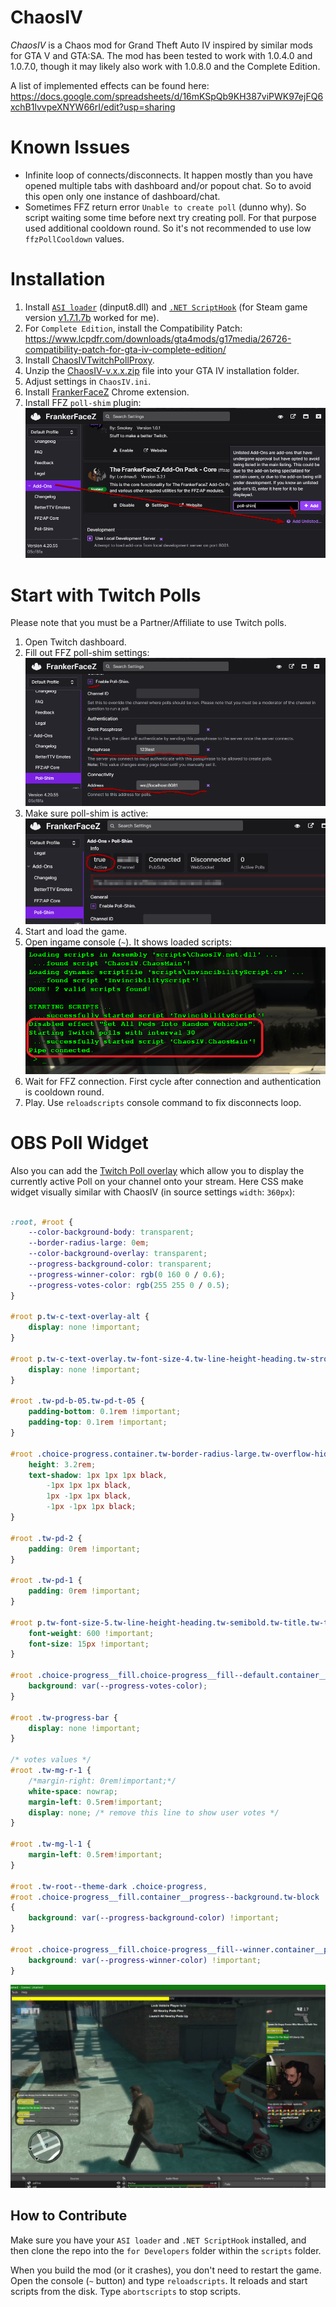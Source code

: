 # ChaosIV

*ChaosIV* is a Chaos mod for Grand Theft Auto IV inspired by similar mods for GTA V and GTA:SA.
The mod has been tested to work with 1.0.4.0 and 1.0.7.0, though it may likely also work with 1.0.8.0 and the Complete Edition. 

A list of implemented effects can be found here: https://docs.google.com/spreadsheets/d/16mKSpQb9KH387viPWK97ejFQ6xchB1lvvpeXNYW66rI/edit?usp=sharing

# Known Issues

* Infinite loop of connects/disconnects. It happen mostly than you have opened multiple tabs with dashboard and/or popout chat. 
So to avoid this open only one instance of dashboard/chat.
* Sometimes FFZ return error `Unable to create poll` (dunno why). So script waiting some time before next try creating poll. 
For that purpose used additional cooldown round. So it's not recommended to use low `ffzPollCooldown` values.

# Installation

1. Install [`ASI loader`][4] (dinput8.dll) and [`.NET ScriptHook`][5] (for Steam game version [v1.7.1.7b][6] worked for me).
2. For `Complete Edition`, install the Compatibility Patch: https://www.lcpdfr.com/downloads/gta4mods/g17media/26726-compatibility-patch-for-gta-iv-complete-edition/
3. Install [ChaosIVTwitchPollProxy][1].
4. Unzip the [ChaosIV-v.x.x.zip][2] file into your GTA IV installation folder.
5. Adjust settings in `ChaosIV.ini`.
6. Install [FrankerFaceZ][3] Chrome extension.
7. Install FFZ `poll-shim` plugin:
![How to add poll-shim plugin](/images/ffz-add-poll-shim.png)

# Start with Twitch Polls

Please note that you must be a Partner/Affiliate to use Twitch polls. 

1. Open Twitch dashboard.
2. Fill out FFZ poll-shim settings: 
![Poll-shim settings](/images/ffz-poll-shim-settings.png)
3. Make sure poll-shim is active:
![Poll-shim settings](/images/ffz-poll-shim-active.png)
4. Start and load the game.
5. Open ingame console (`~`). It shows loaded scripts:
![Console screenshot](/images/gtaiv-scripthook-console.png)
6. Wait for FFZ connection.
First cycle after connection and authentication is cooldown round.
7. Play. Use `reloadscripts` console command to fix disconnects loop.

# OBS Poll Widget

Also you can add the [Twitch Poll overlay][7] which allow you to display the currently active Poll on your channel onto your stream.
Here CSS make widget visually similar with ChaosIV (in source settings `width`: `360px`):
```css

:root, #root {
    --color-background-body: transparent;
    --border-radius-large: 0em;
    --color-background-overlay: transparent;
    --progress-background-color: transparent;
    --progress-winner-color: rgb(0 160 0 / 0.6);
    --progress-votes-color: rgb(255 255 0 / 0.5);
}

#root p.tw-c-text-overlay-alt {
    display: none !important;
}

#root p.tw-c-text-overlay.tw-font-size-4.tw-line-height-heading.tw-strong.tw-word-break-word {
    display: none !important;
}

#root .tw-pd-b-05.tw-pd-t-05 {
    padding-bottom: 0.1rem !important;
    padding-top: 0.1rem !important;
}

#root .choice-progress.container.tw-border-radius-large.tw-overflow-hidden {
    height: 3.2rem;
    text-shadow: 1px 1px 1px black, 
        -1px 1px 1px black, 
        1px -1px 1px black, 
        -1px -1px 1px black;
}

#root .tw-pd-2 {
    padding: 0rem !important;
}

#root .tw-pd-1 {
    padding: 0rem !important;
}

#root p.tw-font-size-5.tw-line-height-heading.tw-semibold.tw-title.tw-title--inherit {
    font-weight: 600 !important;
    font-size: 15px !important;
}

#root .choice-progress__fill.choice-progress__fill--default.container__progress.tw-block {
    background: var(--progress-votes-color);
}

#root .tw-progress-bar {
    display: none !important;
}

/* votes values */
#root .tw-mg-r-1 {
    /*margin-right: 0rem!important;*/
    white-space: nowrap;
    margin-left: 0.5rem!important;
    display: none; /* remove this line to show user votes */
}

#root .tw-mg-l-1 {
    margin-left: 0.5rem!important;
}

#root .tw-root--theme-dark .choice-progress,
#root .choice-progress__fill.container__progress--background.tw-block
{
    background: var(--progress-background-color) !important;
}

#root .choice-progress__fill.choice-progress__fill--winner.container__progress.tw-block {
    background: var(--progress-winner-color) !important;
}
```
![OBS Poll Widget](./images/obs64_2020-12-08_14-01-45.jpg)

## How to Contribute
Make sure you have your `ASI loader` and `.NET ScriptHook` installed, and then clone the repo into the `for Developers` folder within the `scripts` folder.

When you build the mod (or it crashes), you don't need to restart the game. Open the console (`~` button) and type `reloadscripts`. It reloads and start scripts from the disk.
Type `abortscripts` to stop scripts.


[1]: https://github.com/shtrih/ChaosIVTwitchPollProxy/releases
[2]: https://github.com/shtrih/ChaosIV/releases
[3]: https://chrome.google.com/webstore/detail/frankerfacez/fadndhdgpmmaapbmfcknlfgcflmmmieb
[4]: https://github.com/ThirteenAG/Ultimate-ASI-Loader/releases/tag/v4.52
[5]: https://gtaforums.com/topic/946154-release-gtaiv-net-scripthook-v1718-support-for-gta-iv-1080-and-eflc-1130-by-arinc9-zolika1351/
[6]: http://hazardx.com/files/gta4_net_scripthook-83
[7]: https://help.twitch.tv/s/article/how-to-use-polls?language=en_US&sf222407025=1#overlay
